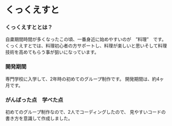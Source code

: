 # くっくえすと

### くっくえすととは？
自粛期間時間が多くなったこの頃、一番身近に始めやすいのが　”料理”　です。
くっくえすとでは、料理初心者の方サポートし、料理が楽しいと思いそして料理技術を高めてもらう事が狙いになっています。

### 開発期間
専門学校に入学して、2年時の初めてのグループ制作です。
開発期間は、約4ヶ月です。

### がんばった点　学べた点
初めてのグループ制作なので、2人でコーディングしたので、
見やすいコードの書き方を意識して作成しました。